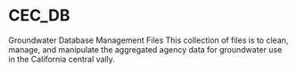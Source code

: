 # CEC_DB
Groundwater Database Management Files
This collection of files is to clean, manage, and manipulate the aggregated agency data for groundwater use in the California central vally. 
